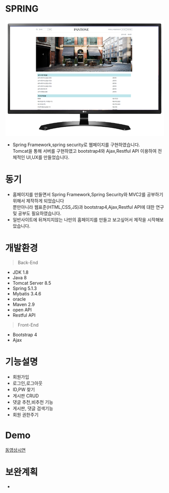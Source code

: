 # SPRING
![Alt text](/img/web.png)
- Spring Framework,spring security로 웹페이지를 구현하였습니다. <br> Tomcat을 통해 서버를 구현하였고 bootstrap4와 Ajax,Restful API 이용하여 전체적인 UI,UX를 만들었습니다.<br> 

# 동기
- 홈페이지를 만들면서 Spring Framework,Spring Security와 MVC2를 공부하기위해서 제작하게 되었습니다<br>뿐만아니라 웹표준(HTML,CSS,JS)과 bootstrap4,Ajax,Restful API에 대한 연구 및 공부도 필요하였습니다. <br> 
- 일반사이트에 뒤쳐지지않는 나만의 홈페이지를 만들고 보고싶어서 제작을 시작해보았습니다.

# 개발환경
> Back-End
- JDK 1.8
- Java 8
- Tomcat Server 8.5
- Spring 5.1.3  
- Mybatis 3.4.6
- oracle
- Maven 2.9
- open API
- Restful API

> Front-End
- Bootstrap 4
- Ajax


# 기능설명
- 회원가입<br>
- 로그인,로그아웃<br>
- ID,PW 찾기<br>
- 게시판 CRUD<br>
- 댓글 추천,비추천 기능<br>
- 게시판, 댓글 검색기능<br> 
- 회원 권한주기 <br>

# Demo
[동영상시연](https://youtu.be/7MHDjh20HNs)

# 보완계획
- 

